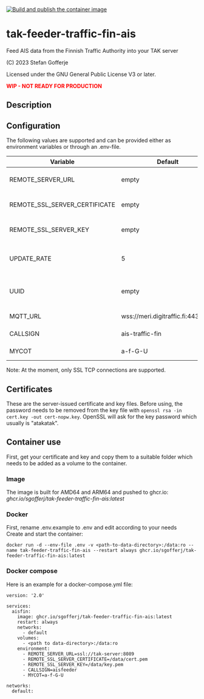 [![Build and publish the container image](https://github.com/sgofferj/tak-feeder-traffic-fin-ais/actions/workflows/actions.yml/badge.svg)](https://github.com/sgofferj/tak-feeder-traffic-fin-ais/actions/workflows/actions.yml)

# tak-feeder-traffic-fin-ais
Feed AIS data from the Finnish Traffic Authority into your TAK server

(C) 2023 Stefan Gofferje

Licensed under the GNU General Public License V3 or later.

<font color="red">**WIP - NOT READY FOR PRODUCTION**</font>

## Description
## Configuration
The following values are supported and can be provided either as environment variables or through an .env-file.

| Variable | Default | Purpose |
|----------|---------|---------|
| REMOTE_SERVER_URL | empty | (mandatory) TAK server full URL, e.g. ssl://takserver:8089 |
| REMOTE_SSL_SERVER_CERTIFICATE | empty | (mandatory for ssl) User certificate in PEM format |
| REMOTE_SSL_SERVER_KEY | empty | (mandatory for ssl) User certificate key in PEM format |
| UPDATE_RATE | 5 | (optional) Update rate in seconds (how often data is sent to the server) |
| UUID | empty | (optional) Set feeder UID - if not set, the feeder will create one |
| MQTT_URL | wss://meri.digitraffic.fi:443/mqtt | (optional) Set MQTT URL |
| CALLSIGN | ais-traffic-fin | (optional) Callsign for heartbeat |
| MYCOT | a-f-G-U | (optional) CoT type for heartbeat |

Note: At the moment, only SSL TCP connections are supported.
## Certificates
These are the server-issued certificate and key files. Before using, the password needs to be removed from the key file with `openssl rsa -in cert.key -out cert-nopw.key`. OpenSSL will ask for the key password which usually is "atakatak".

## Container use
First, get your certificate and key and copy them to a suitable folder which needs to be added as a volume to the container.
### Image
The image is built for AMD64 and ARM64 and pushed to ghcr.io: *ghcr.io/sgofferj/tak-feeder-traffic-fin-ais:latest*
### Docker
First, rename .env.example to .env and edit according to your needs \
Create and start the container:
```
docker run -d --env-file .env -v <path-to-data-directory>:/data:ro --name tak-feeder-traffic-fin-ais --restart always ghcr.io/sgofferj/tak-feeder-traffic-fin-ais:latest
```

### Docker compose
Here is an example for a docker-compose.yml file:
```
version: '2.0'

services:
  aisfin:
    image: ghcr.io/sgofferj/tak-feeder-traffic-fin-ais:latest
    restart: always
    networks:
      - default
    volumes:
      - <path to data-directory>:/data:ro
    environment:
      - REMOTE_SERVER_URL=ssl://tak-server:8089
      - REMOTE_SSL_SERVER_CERTIFICATE=/data/cert.pem
      - REMOTE_SSL_SERVER_KEY=/data/key.pem
      - CALLSIGN=aisfeeder
      - MYCOT=a-f-G-U

networks:
  default:
